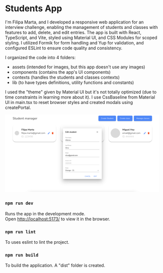 # Students App

I'm Filipa Marta, and I developed a responsive web application for an interview challenge, enabling the management of students and classes with features to add, delete, and edit entries. The app is built with React, TypeScript, and Vite, styled using Material UI, and CSS Modules for scoped styling. I utilized Formik for form handling and Yup for validation, and configured ESLint to ensure code quality and consistency.

I organized the code into 4 folders:

- assets (intended for images, but this app doesn't use any images)
- components (contains the app's UI components)
- contexts (handles the students and classes contexts)
- lib (to have types definitions, utility functions and constants)

I used the "theme" given by Material UI but it's not totally optimized (due to time constraints in learning more about it).
I use CssBaseline from Material UI in main.tsx to reset browser styles and created modals using createPortal.

![App Image](https://github.com/filipamarta/students-app-crud/blob/main/src/assets/edit-student.png)

### `npm run dev`

Runs the app in the development mode.\
Open [http://localhost:5173/](http://localhost:5173/) to view it in the browser.

### `npm run lint`

To uses eslint to lint the project.

### `npm run build`

To build the application. A "dist" folder is created.
